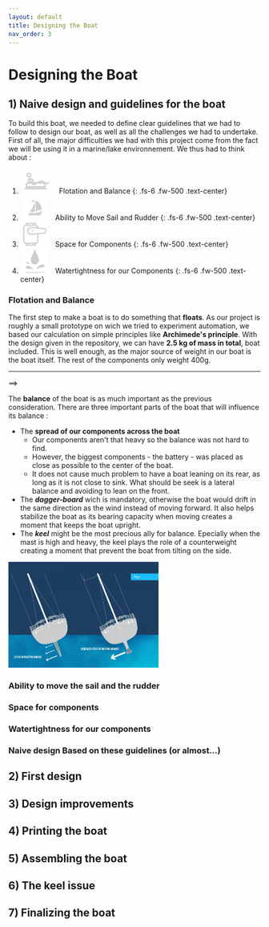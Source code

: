 ```yaml
---
layout: default
title: Designing the Boat
nav_order: 3
---
```


# Designing the Boat

## 1)   Naive design and guidelines for the boat

To build this boat, we needed to define clear guidelines that we had to follow to design our boat, as well as all the challenges we had to undertake. First of all, the major difficulties we had with this project come from the fact we will be using it in a marine/lake environnement. We thus had to think about :

1. &nbsp; <img src="assets/floatting.png" alt="floating" style="width:50px;"/>&nbsp;&nbsp;&nbsp;&nbsp; Flotation and Balance {: .fs-6 .fw-500 .text-center}
2. &nbsp;<img src="assets/tiller.png" alt="floating" style="width:50px;"/>&nbsp;&nbsp;&nbsp;&nbsp;Ability to Move Sail and Rudder {: .fs-6 .fw-500 .text-center}
3. &nbsp;<img src="assets/servo.png" alt="floating" style="width:50px;"/>&nbsp;&nbsp;&nbsp;&nbsp;Space for Components {: .fs-6 .fw-500 .text-center}
4. &nbsp;<img src="assets/watter.png" alt="floating" style="width:50px;"/>&nbsp;&nbsp;&nbsp;&nbsp;Watertightness for our Components {: .fs-6 .fw-500 .text-center}

### Flotation and Balance
The first step to make a boat is to do something that **floats**. As our project is roughly a small prototype on wich we tried to experiment automation, we based our calculation on simple principles like **Archimede's principle**. With the design given in the repository, we can have **2.5 kg of mass in total**, boat included. This is well enough, as the major source of weight in our boat is the boat itself. The rest of the components only weight 400g.

***

==>

The **balance** of the boat is as much important as the previous consideration. There are three important parts of the boat that will influence its balance :
- The **spread of our components across the boat**
  - Our components aren't that heavy so the balance was not hard to find.
  - However, the biggest components - the battery - was placed as close as possible to the center of the boat.
  -  It does not cause much problem to have a boat leaning on its rear, as long as it is not close to sink. What should be seek is a lateral balance and avoiding to lean on the front.
- The ***dagger-board*** wich is mandatory, otherwise the boat would drift in the same direction as the wind instead of moving forward. It also helps stabilize the boat as its bearing capacity when moving creates a moment that keeps the boat upright.
- The ***keel*** might be the most precious ally for balance. Epecially when the mast is high and heavy, the keel plays the role of a counterweight creating a moment that prevent the boat from tilting on the side.

<img src="assets/zero-keel-2-scaled.jpg" alt="floating" style="width:300px; margin: auto;"/>


### Ability to move the sail and the rudder


### Space for components


### Watertightness for our components

### Naive design Based on these guidelines (or almost...)


## 2)	First design
## 3)	Design improvements
## 4)	Printing the boat
## 5)	Assembling the boat
## 6)	The keel issue
## 7)	Finalizing the boat